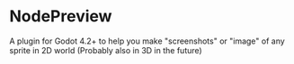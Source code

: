 # NodePreview
 A plugin for Godot 4.2+ to help you make "screenshots" or "image" of any sprite in 2D world
(Probably also in 3D in the future)
